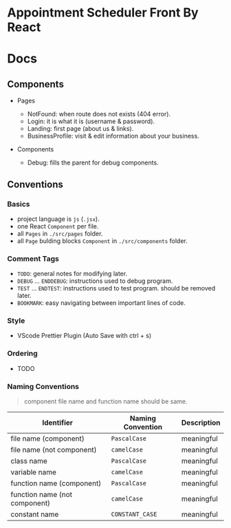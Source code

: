 # Appointment Scheduler Front By React

# Docs

## Components

- Pages
    - NotFound: when route does not exists (404 error).
    - Login: it is what it is (username & password).
    - Landing: first page (about us & links).
    - BusinessProfile: visit & edit information about your business.

- Components
    - Debug: fills the parent for debug components.

## Conventions

### Basics

- project language is `js` (`.jsx`).
- one React `Component` per file.
- all `Pages` in `./src/pages` folder.
- all `Page` bulding blocks `Component` in `./src/components` folder.

### Comment Tags

- `TODO`: general notes for modifying later.
- `DEBUG` ... `ENDDEBUG`: instructions used to debug program.
- `TEST` ... `ENDTEST`: instructions used to test program. should be removed later.
- `BOOKMARK`: easy navigating between important lines of code.

### Style

- VScode Prettier Plugin (Auto Save with ctrl + s)

### Ordering

- TODO

### Naming Conventions

> component file name and function name should be same.

| Identifier                    |         Naming Convention     |       Description     |
| -------------------------     | ----------------------------- | --------------------- |
| file name (component)         |           `PascalCase`        |       meaningful      |
| file name (not component)     |           `camelCase`         |       meaningful      |
| class name                    |           `PascalCase`        |       meaningful      |
| variable name                 |           `camelCase`         |       meaningful      |
| function name (component)     |           `PascalCase`        |       meaningful      |
| function name (not component) |           `camelCase`         |       meaningful      |
| constant name                 |           `CONSTANT_CASE`     |       meaningful      |


